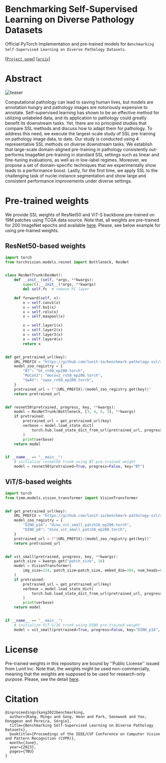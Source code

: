 # Benchmarking Self-Supervised Learning on Diverse Pathology Datasets

Official PyTorch Implementation and pre-trained models for `Benchmarking Self-Supervised Learning on Diverse Pathology Datasets`.

[[`Project page`]](https://lunit-io.github.io/research/publications/pathology_ssl/) [[`arxiv`]](https://arxiv.org/abs/2212.04690)

# Abstract

![teaser](https://github.com/lunit-io/benchmark-ssl-pathology/tree/main/assets/ssl_teaser.png)

Computational pathology can lead to saving human lives, but models are annotation hungry and pathology images are notoriously expensive to annotate. Self-supervised learning has shown to be an effective method for utilizing unlabeled data, and its application to pathology could greatly benefit its downstream tasks. Yet, there are no principled studies that compare SSL methods and discuss how to adapt them for pathology. To address this need, we execute the largest-scale study of SSL pre-training on pathology image data, to date. Our study is conducted using 4 representative SSL methods on diverse downstream tasks. We establish that large-scale domain-aligned pre-training in pathology consistently out-performs ImageNet pre-training in standard SSL settings such as linear and fine-tuning evaluations, as well as in low-label regimes. Moreover, we propose a set of domain-specific techniques that we experimentally show leads to a performance boost. Lastly, for the first time, we apply SSL to the challenging task of nuclei instance segmentation and show large and consistent performance improvements under diverse settings.


# Pre-trained weights
We provide SSL weights of ResNet50 and ViT-S backbone pre-trained on 19M patches using TCGA data source. Note that, all weights are pre-trained for 200 ImageNet epochs and available [here](https://github.com/lunit-io/benchmark-ssl-pathology/releases/tag/pretrained-weights). Please, see below example for using pre-trained weights.

## ResNet50-based weights
```python
import torch
from torchvision.models.resnet import Bottleneck, ResNet


class ResNetTrunk(ResNet):
    def __init__(self, *args, **kwargs):
        super().__init__(*args, **kwargs)
        del self.fc  # remove FC layer

    def forward(self, x):
        x = self.conv1(x)
        x = self.bn1(x)
        x = self.relu(x)
        x = self.maxpool(x)

        x = self.layer1(x)
        x = self.layer2(x)
        x = self.layer3(x)
        x = self.layer4(x)
        return x


def get_pretrained_url(key):
    URL_PREFIX = "https://github.com/lunit-io/benchmark-pathology-ssl/releases/download/pretrained-weights"
    model_zoo_registry = {
        "BT": "bt_rn50_ep200.torch",
        "MoCoV2": "mocov2_rn50_ep200.torch",
        "SwAV": "swav_rn50_ep200.torch",
    }
    pretrained_url = f"{URL_PREFIX}/{model_zoo_registry.get(key)}"
    return pretrained_url


def resnet50(pretrained, progress, key, **kwargs):
    model = ResNetTrunk(Bottleneck, [3, 4, 6, 3], **kwargs)
    if pretrained:
        pretrained_url = get_pretrained_url(key)
        verbose = model.load_state_dict(
            torch.hub.load_state_dict_from_url(pretrained_url, progress=progress)
        )
        print(verbose)
    return model


if __name__ == "__main__":
    # initialize resnet50 trunk using BT pre-trained weight
    model = resnet50(pretrained=True, progress=False, key="BT")
```

## ViT/S-based weights
```python
import torch
from timm.models.vision_transformer import VisionTransformer


def get_pretrained_url(key):
    URL_PREFIX = "https://github.com/lunit-io/benchmark-pathology-ssl/releases/download/pretrained-weights"
    model_zoo_registry = {
        "DINO_p16": "dino_vit_small_patch16_ep200.torch",
        "DINO_p8": "dino_vit_small_patch8_ep200.torch",
    }
    pretrained_url = f"{URL_PREFIX}/{model_zoo_registry.get(key)}"
    return pretrained_url


def vit_small(pretrained, progress, key, **kwargs):
    patch_size = kwargs.get("patch_size", 16)
    model = VisionTransformer(
        img_size=224, patch_size=patch_size, embed_dim=384, num_heads=6, num_classes=0
    )
    if pretrained:
        pretrained_url = get_pretrained_url(key)
        verbose = model.load_state_dict(
            torch.hub.load_state_dict_from_url(pretrained_url, progress=progress)
        )
        print(verbose)
    return model


if __name__ == "__main__":
    # initialize ViT-S/16 trunk using DINO pre-trained weight
    model = vit_small(pretrained=True, progress=False, key="DINO_p16", patch_size=16)
```

# License
Pre-trained weights in this repository are bound by ''Public License'' issued from Lunit Inc.
Note that, the weights might be used non-commercially, meaning that the weights are supposed to be used for research-only purpose.
Please, see the detail [here](https://github.com/lunit-io/benchmark-ssl-pathology/blob/main/LICENSE).


# Citation
```
@inproceedings{kang2022benchmarking,
  author={Kang, Mingu and Song, Heon and Park, Seonwook and Yoo, Donggeun and Pereira, Sérgio},
  title={Benchmarking Self-Supervised Learning on Diverse Pathology Datasets},
  booktitle={Proceedings of the IEEE/CVF Conference on Computer Vision and Pattern Recognition (CVPR)},
  month={June},
  year={2023},
  pages={TBU}
}
```
